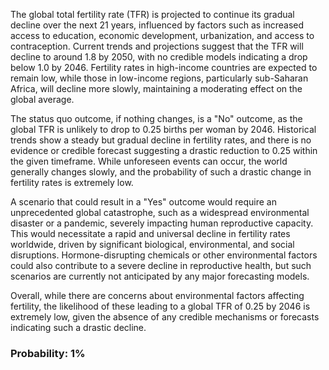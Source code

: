 The global total fertility rate (TFR) is projected to continue its gradual decline over the next 21 years, influenced by factors such as increased access to education, economic development, urbanization, and access to contraception. Current trends and projections suggest that the TFR will decline to around 1.8 by 2050, with no credible models indicating a drop below 1.0 by 2046. Fertility rates in high-income countries are expected to remain low, while those in low-income regions, particularly sub-Saharan Africa, will decline more slowly, maintaining a moderating effect on the global average.

The status quo outcome, if nothing changes, is a "No" outcome, as the global TFR is unlikely to drop to 0.25 births per woman by 2046. Historical trends show a steady but gradual decline in fertility rates, and there is no evidence or credible forecast suggesting a drastic reduction to 0.25 within the given timeframe. While unforeseen events can occur, the world generally changes slowly, and the probability of such a drastic change in fertility rates is extremely low.

A scenario that could result in a "Yes" outcome would require an unprecedented global catastrophe, such as a widespread environmental disaster or a pandemic, severely impacting human reproductive capacity. This would necessitate a rapid and universal decline in fertility rates worldwide, driven by significant biological, environmental, and social disruptions. Hormone-disrupting chemicals or other environmental factors could also contribute to a severe decline in reproductive health, but such scenarios are currently not anticipated by any major forecasting models.

Overall, while there are concerns about environmental factors affecting fertility, the likelihood of these leading to a global TFR of 0.25 by 2046 is extremely low, given the absence of any credible mechanisms or forecasts indicating such a drastic decline.

### Probability: 1%